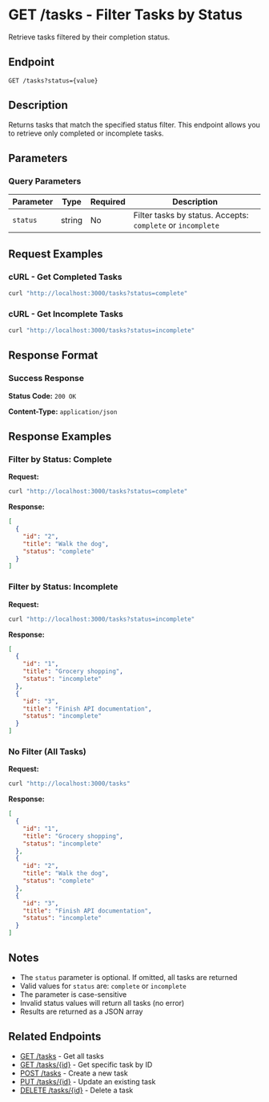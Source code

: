 # GET /tasks - Filter Tasks by Status

Retrieve tasks filtered by their completion status.

## Endpoint
```
GET /tasks?status={value}
```

## Description

Returns tasks that match the specified status filter. This endpoint allows you to retrieve only completed or incomplete tasks.

## Parameters

### Query Parameters

| Parameter | Type | Required | Description |
|-----------|------|----------|-------------|
| `status` | string | No | Filter tasks by status. Accepts: `complete` or `incomplete` |

## Request Examples

### cURL - Get Completed Tasks
```bash
curl "http://localhost:3000/tasks?status=complete"
```

### cURL - Get Incomplete Tasks
```bash
curl "http://localhost:3000/tasks?status=incomplete"
```

## Response Format

### Success Response

**Status Code:** `200 OK`

**Content-Type:** `application/json`

## Response Examples

### Filter by Status: Complete

**Request:**
```bash
curl "http://localhost:3000/tasks?status=complete"
```

**Response:**
```json
[
  {
    "id": "2",
    "title": "Walk the dog",
    "status": "complete"
  }
]
```

### Filter by Status: Incomplete

**Request:**
```bash
curl "http://localhost:3000/tasks?status=incomplete"
```

**Response:**
```json
[
  {
    "id": "1",
    "title": "Grocery shopping",
    "status": "incomplete"
  },
  {
    "id": "3",
    "title": "Finish API documentation",
    "status": "incomplete"
  }
]
```

### No Filter (All Tasks)

**Request:**
```bash
curl "http://localhost:3000/tasks"
```

**Response:**
```json
[
  {
    "id": "1",
    "title": "Grocery shopping",
    "status": "incomplete"
  },
  {
    "id": "2",
    "title": "Walk the dog",
    "status": "complete"
  },
  {
    "id": "3",
    "title": "Finish API documentation",
    "status": "incomplete"
  }
]
```

## Notes

- The `status` parameter is optional. If omitted, all tasks are returned
- Valid values for `status` are: `complete` or `incomplete`
- The parameter is case-sensitive
- Invalid status values will return all tasks (no error)
- Results are returned as a JSON array

## Related Endpoints

- [GET /tasks](get-tasks.md) - Get all tasks
- [GET /tasks/{id}](get-task-by-id.md) - Get specific task by ID
- [POST /tasks](post-tasks.md) - Create a new task
- [PUT /tasks/{id}](put-tasks.md) - Update an existing task
- [DELETE /tasks/{id}](delete-tasks.md) - Delete a task
